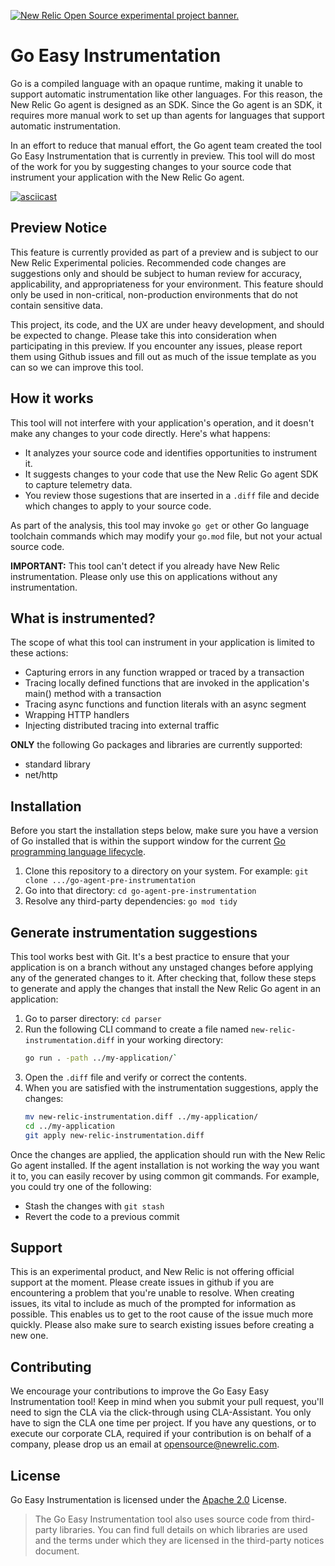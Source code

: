 <a href="https://opensource.newrelic.com/oss-category/#new-relic-experimental"><picture><source media="(prefers-color-scheme: dark)" srcset="https://github.com/newrelic/opensource-website/raw/main/src/images/categories/dark/Experimental.png"><source media="(prefers-color-scheme: light)" srcset="https://github.com/newrelic/opensource-website/raw/main/src/images/categories/Experimental.png"><img alt="New Relic Open Source experimental project banner." src="https://github.com/newrelic/opensource-website/raw/main/src/images/categories/Experimental.png"></picture></a>

# Go Easy Instrumentation
Go is a compiled language with an opaque runtime, making it unable to support automatic instrumentation like other languages. For this reason, the New Relic Go agent is designed as an SDK. Since the Go agent is an SDK, it requires more manual work to set up than agents for languages that support automatic instrumentation. 

In an effort to reduce that manual effort, the Go agent team created the tool Go Easy Instrumentation that is currently in preview. This tool will do most of the work for you by suggesting changes to your source code that instrument your application with the New Relic Go agent.

[![asciicast](https://asciinema.org/a/r0Il7o2eMiZaLKHIlew3IL2nx.svg)](https://asciinema.org/a/r0Il7o2eMiZaLKHIlew3IL2nx)

## Preview Notice

This feature is currently provided as part of a preview and is subject to our New Relic Experimental policies. Recommended code changes are suggestions only and should be subject to human review for accuracy, applicability, and appropriateness for your environment. This feature should only be used in non-critical, non-production environments that do not contain sensitive data. 

This project, its code, and the UX are under heavy development, and should be expected to change. Please take this into consideration when participating in this preview. If you encounter any issues, please report them using Github issues and fill out as much of the issue template as you can so we can improve this tool.

## How it works

This tool will not interfere with your application's operation, and it doesn't make any changes to your code directly. Here's what happens:

* It analyzes your source code and identifies opportunities to instrument it.
* It suggests changes to your code that use the New Relic Go agent SDK to capture telemetry data. 
* You review those sugestions that are inserted in a `.diff` file and decide which changes to apply to your source code.

As part of the analysis, this tool may invoke `go get` or other Go language toolchain commands which may modify your `go.mod` file, but not your actual source code.

**IMPORTANT:** This tool can't detect if you already have New Relic instrumentation. Please only use this on applications without any instrumentation.

## What is instrumented?

The scope of what this tool can instrument in your application is limited to these actions:

 - Capturing errors in any function wrapped or traced by a transaction
 - Tracing locally defined functions that are invoked in the application's main() method with a transaction
 - Tracing async functions and function literals with an async segment
 - Wrapping HTTP handlers
 - Injecting distributed tracing into external traffic

**ONLY** the following Go packages and libraries are currently supported:

  - standard library
  - net/http

## Installation

Before you start the installation steps below, make sure you have a version of Go installed that is within the support window for the current [Go programming language lifecycle](https://endoflife.date/go).

1. Clone this repository to a directory on your system. For example: `git clone .../go-agent-pre-instrumentation`
2. Go into that directory: `cd go-agent-pre-instrumentation`
3. Resolve any third-party dependencies: `go mod tidy`

## Generate instrumentation suggestions
 
This tool works best with Git. It's a best practice to ensure that your application is on a branch without any unstaged changes before applying any of the generated changes to it. After checking that, follow these steps to generate and apply the changes that install the New Relic Go agent in an application:

1. Go to parser directory: `cd parser`
2. Run the following CLI command to create a file named `new-relic-instrumentation.diff` in your working directory: 
	```sh
	go run . -path ../my-application/` 
	```
3. Open the `.diff` file and verify or correct the contents.
4. When you are satisfied with the instrumentation suggestions, apply the changes:
	```sh
	mv new-relic-instrumentation.diff ../my-application/
	cd ../my-application
	git apply new-relic-instrumentation.diff
	```

Once the changes are applied, the application should run with the New Relic Go agent installed. If the agent installation is not working the way you want it to, you can easily recover by using common git commands. For example, you could try one of the following:

*  Stash the changes with `git stash`
*  Revert the code to a previous commit

## Support
This is an experimental product, and New Relic is not offering official support at the moment. Please create issues in github if you are encountering a problem that you're unable to resolve. When creating issues, its vital to include as much of the prompted for information as possible. This enables us to get to the root cause of the issue much more quickly. Please also make sure to search existing issues before creating a new one.

## Contributing
We encourage your contributions to improve the Go Easy Easy Instrumentation tool! Keep in mind when you submit your pull request, you'll need to sign the CLA via the click-through using CLA-Assistant. You only have to sign the CLA one time per project.
If you have any questions, or to execute our corporate CLA, required if your contribution is on behalf of a company,  please drop us an email at opensource@newrelic.com.


## License
Go Easy Instrumentation is licensed under the [Apache 2.0](http://apache.org/licenses/LICENSE-2.0.txt) License.
>The Go Easy Instrumentation tool also uses source code from third-party libraries. You can find full details on which libraries are used and the terms under which they are licensed in the third-party notices document.
